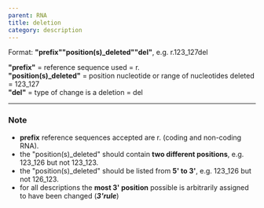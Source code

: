 ```yaml
---
parent: RNA
title: deletion
category: description
---
```


Format:  **"prefix""position(s)_deleted""del"**,  e.g. r.123\_127del

**"prefix"**  =  reference sequence used  =  r.<br>
**"position(s)\_deleted"**  =  position nucleotide or range of nucleotides deleted  =  123\_127<br>
**"del"**  =  type of change is a deletion =  del

---

### Note

*	**prefix** reference sequences accepted are r. (coding and non-coding RNA).
*	the "position(s)\_deleted" should contain **two different positions**, e.g. 123\_126 but not 123\_123.
*	the "position(s)\_deleted" should be listed from **5' to 3'**, e.g. 123\_126 but not 126\_123.
*	for all descriptions the **most 3' position** possible is arbitrarily assigned to have been changed (_**3'rule**_)
